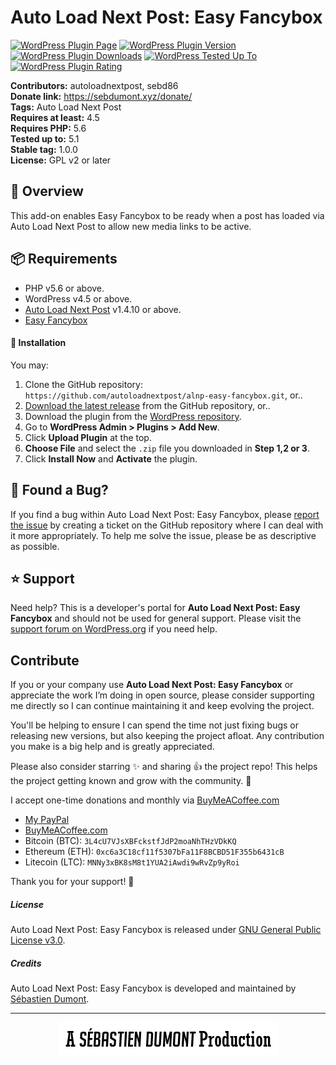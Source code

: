 # Auto Load Next Post: Easy Fancybox

[![WordPress Plugin Page](https://img.shields.io/badge/WordPress-%E2%86%92-lightgrey.svg?style=flat-square)](https://wordpress.org/plugins/alnp-easy-fancybox/)
[![WordPress Plugin Version](https://img.shields.io/wordpress/plugin/v/alnp-easy-fancybox.svg?style=flat)](https://wordpress.org/plugins/alnp-easy-fancybox/) 
[![WordPress Plugin Downloads](https://img.shields.io/wordpress/plugin/dt/alnp-easy-fancybox.svg?style=flat)](https://wordpress.org/plugins/alnp-easy-fancybox/)
[![WordPress Tested Up To](https://img.shields.io/wordpress/v/alnp-easy-fancybox.svg?style=flat)](https://wordpress.org/plugins/alnp-easy-fancybox/)
[![WordPress Plugin Rating](https://img.shields.io/wordpress/plugin/r/alnp-easy-fancybox.svg?style=flat-square)](https://wordpress.org/support/view/plugin-reviews/alnp-easy-fancybox?filter=5)

<!--<p align="center">
    <a href="https://wordpress.org/plugins/alnp-easy-fancybox/" target="_blank"><img src="https://ps.w.org/alnp-easy-fancybox/assets/banner-772x250.png" alt="alnp-easy-fancybox"></a>
</p>-->

**Contributors:** autoloadnextpost, sebd86  
**Donate link:** https://sebdumont.xyz/donate/  
**Tags:** Auto Load Next Post  
**Requires at least:** 4.5  
**Requires PHP:** 5.6  
**Tested up to:** 5.1  
**Stable tag:** 1.0.0  
**License:** GPL v2 or later  

## 🔔 Overview

This add-on enables Easy Fancybox to be ready when a post has loaded via Auto Load Next Post to allow new media links to be active.

## 📦 Requirements

* PHP v5.6 or above.
* WordPress v4.5 or above.
* [Auto Load Next Post](https://wordpress.org/plugins/auto-load-next-post/) v1.4.10 or above.
* [Easy Fancybox](https://wordpress.org/plugins/easy-fancybox/)


#### 💽 Installation

You may:
1. Clone the GitHub repository: `https://github.com/autoloadnextpost/alnp-easy-fancybox.git`, or..
2. [Download the latest release](https://github.com/autoloadnextpost/alnp-easy-fancybox/releases) from the GitHub repository, or..
3. Download the plugin from the [WordPress repository](https://wordpress.org/plugins/alnp-easy-fancybox/).
4. Go to **WordPress Admin > Plugins > Add New**.
5. Click **Upload Plugin** at the top.
6. **Choose File** and select the `.zip` file you downloaded in **Step 1,2 or 3**.
7. Click **Install Now** and **Activate** the plugin.


## 🐛 Found a Bug?

If you find a bug within Auto Load Next Post: Easy Fancybox, please [report the issue](https://github.com/autoloadnextpost/alnp-easy-fancybox/issues?state=open) by creating a ticket on the GitHub repository where I can deal with it more appropriately. To help me solve the issue, please be as descriptive as possible.


## ⭐ Support

Need help? This is a developer's portal for **Auto Load Next Post: Easy Fancybox** and should not be used for general support. Please visit the [support forum on WordPress.org](https://wordpress.org/support/plugin/alnp-easy-fancybox/) if you need help.


## Contribute

If you or your company use **Auto Load Next Post: Easy Fancybox** or appreciate the work I’m doing in open source, please consider supporting me directly so I can continue maintaining it and keep evolving the project.

You'll be helping to ensure I can spend the time not just fixing bugs or releasing new versions, but also keeping the project afloat. Any contribution you make is a big help and is greatly appreciated.

Please also consider starring ✨ and sharing 👍 the project repo! This helps the project getting known and grow with the community. 🙏

I accept one-time donations and monthly via [BuyMeACoffee.com](https://www.buymeacoffee.com/sebastien)
- [My PayPal](https://www.paypal.me/codebreaker)
- [BuyMeACoffee.com](https://www.buymeacoffee.com/sebastien)
- Bitcoin (BTC): `3L4cU7VJsXBFckstfJdP2moaNhTHzVDkKQ`
- Ethereum (ETH): `0xc6a3C18cf11f5307bFa11F8BCBD51F355b6431cB`
- Litecoin (LTC): `MNNy3xBK8sM8t1YUA2iAwdi9wRvZp9yRoi`

Thank you for your support! 🙌


##### License

Auto Load Next Post: Easy Fancybox is released under [GNU General Public License v3.0](http://www.gnu.org/licenses/gpl-3.0.html).


##### Credits

Auto Load Next Post: Easy Fancybox is developed and maintained by [Sébastien Dumont](https://sebastiendumont.com/about/).

---

<p align="center">
	<img src="https://raw.githubusercontent.com/seb86/my-open-source-readme-template/master/a-sebastien-dumont-production.png" width="353">
</p>